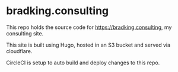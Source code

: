 # bradking.consulting

This repo holds the source code for https://bradking.consulting, my consulting site.

This site is built using Hugo, hosted in an S3 bucket and served via cloudflare.

CircleCI is setup to auto build and deploy changes to this repo.
